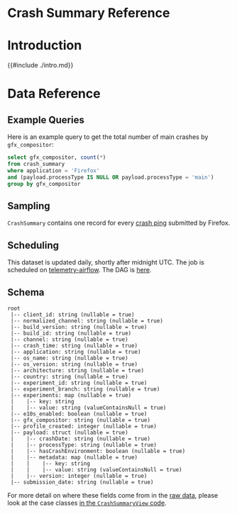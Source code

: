 # Crash Summary Reference

<!-- toc -->

# Introduction

{{#include ./intro.md}}

# Data Reference

## Example Queries

Here is an example query to get the total number of main crashes by `gfx_compositor`:

```sql
select gfx_compositor, count(*)
from crash_summary
where application = 'Firefox'
and (payload.processType IS NULL OR payload.processType = 'main')
group by gfx_compositor
```

## Sampling

`CrashSummary` contains one record for every
[crash ping](https://firefox-source-docs.mozilla.org/toolkit/components/telemetry/telemetry/data/crash-ping.html)
submitted by Firefox.

## Scheduling

This dataset is updated daily, shortly after midnight UTC.
The job is scheduled on
[telemetry-airflow](https://github.com/mozilla/telemetry-airflow).
The DAG is [here](https://github.com/mozilla/telemetry-airflow/blob/166e0a555ee2de0d3c7f0add1011f7771f7ea23d/dags/crash_summary.py).

## Schema

```
root
 |-- client_id: string (nullable = true)
 |-- normalized_channel: string (nullable = true)
 |-- build_version: string (nullable = true)
 |-- build_id: string (nullable = true)
 |-- channel: string (nullable = true)
 |-- crash_time: string (nullable = true)
 |-- application: string (nullable = true)
 |-- os_name: string (nullable = true)
 |-- os_version: string (nullable = true)
 |-- architecture: string (nullable = true)
 |-- country: string (nullable = true)
 |-- experiment_id: string (nullable = true)
 |-- experiment_branch: string (nullable = true)
 |-- experiments: map (nullable = true)
 |    |-- key: string
 |    |-- value: string (valueContainsNull = true)
 |-- e10s_enabled: boolean (nullable = true)
 |-- gfx_compositor: string (nullable = true)
 |-- profile_created: integer (nullable = true)
 |-- payload: struct (nullable = true)
 |    |-- crashDate: string (nullable = true)
 |    |-- processType: string (nullable = true)
 |    |-- hasCrashEnvironment: boolean (nullable = true)
 |    |-- metadata: map (nullable = true)
 |    |    |-- key: string
 |    |    |-- value: string (valueContainsNull = true)
 |    |-- version: integer (nullable = true)
 |-- submission_date: string (nullable = true)
```

For more detail on where these fields come from in the
[raw data](https://firefox-source-docs.mozilla.org/toolkit/components/telemetry/telemetry/data/crash-ping.html),
please look at the case classes
[in the `CrashSummaryView` code](https://github.com/mozilla/telemetry-batch-view/blob/master/GRAVEYARD.md#crash-summary).

